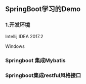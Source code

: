 ## SpringBoot学习的Demo

### 1.开发环境

Intellij IDEA  2017.2

Windows 

### Springboot 集成Mybatis

### Springboot集成restful风格接口







